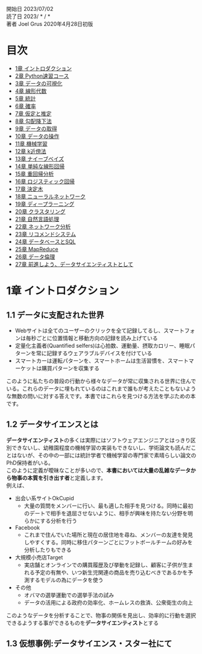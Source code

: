 開始日 2023/07/02  
読了日 2023/ * / *  
著者 Joel Grus 2020年4月28日初版

# 目次
- [1章 イントロダクション]()
- [2章 Python速習コース]()
- [3章 データの可視化]()
- [4章 線形代数]()
- [5章 統計]()
- [6章 確率]()
- [7章 仮定と推定]()
- [8章 勾配降下法]()
- [9章 データの取得]()
- [10章 データの操作]()
- [11章 機械学習]()
- [12章 k近傍法]()
- [13章 ナイーブベイズ]()
- [14章 単純な線形回帰]()
- [15章 重回帰分析]()
- [16章 ロジスティック回帰]()
- [17章 決定木]()
- [18章 ニューラルネットワーク]()
- [19章 ディープラーニング]()
- [20章 クラスタリング]()
- [21章 自然言語処理]()
- [22章 ネットワーク分析]()
- [23章 リコメンドシステム]()
- [24章 データベースとSQL]()
- [25章 MapReduce]()
- [26章 データ倫理]()
- [27章 前進しよう、データサイエンティストとして]()

# 1章 イントロダクション
## 1.1 データに支配された世界
- Webサイトは全てのユーザーのクリックを全て記録してるし、スマートフォンは毎秒ごとに位置情報と移動方向の記録を読み上げている<br>
- 定量化主義者(Quantified selfers)は心拍数、運動量、摂取カロリー、睡眠パターンを常に記録するウェアラブルデバイスを付けている<br>
- スマートカーは運転パターンを、スマートホームは生活習慣を、スマートマーケットは購買パターンを収集する<br>

このように私たちの普段の行動から様々なデータが常に収集される世界に住んでいる。これらのデータに埋もれているのはこれまで誰もが考えたこともないような無数の問いに対する答えです。本書ではこれらを見つける方法を学ぶための本です。

## 1.2 データサイエンスとは
**データサイエンティスト**の多くは実際にはソフトウェアエンジニアとはっきり区別できないし、幼稚園程度の機械学習の実装もできないし、学術論文も読んだことはないが、その中の一部には統計学者で機械学習の専門家で素晴らしい論文のPhD保持者がいる。<br>
このように定義が曖昧なことが多いので、**本書においては大量の乱雑なデータから物事の本質を引き出す者**と定義します。<br>
例えば、
- 出会い系サイトOkCupid
  - 大量の質問をメンバーに行い、最も適した相手を見つける。同時に最初のデートで相手を退屈させないように、相手が興味を持たない分野を明らかにする分析を行う
- Facebook
  - これまで住んでいた場所と現在の居住地を尋ね、メンバーの友達を発見しやすくする。同時に移住パターンごとにフットボールチームの好みを分析したりもできる
- 大規模小売店Target
  - 実店舗とオンラインでの購買履歴及び挙動を記録し、顧客に子供が生まれる予定の有無や、いつ新生児関連の商品を売り込むべきであるかを予測するモデルの為にデータを使う
- その他
  - オバマの選挙運動での選挙手法の試み
  - データの活用による政府の効率化、ホームレスの救済、公衆衛生の向上

このようなデータを分析することで、物事の関係を見出し、効率的に行動を選択できるようする事ができるものを**データサイエンティスト**とする

## 1.3 仮想事例:データサイエンス・スター社にて